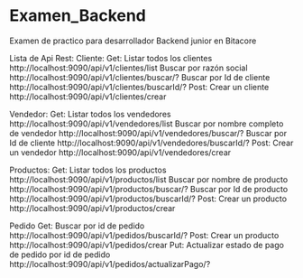# Examen_Backend
Examen de practico para desarrollador Backend junior en Bitacore

Lista de Api Rest:
Cliente:
Get:
Listar todos los clientes
http://localhost:9090/api/v1/clientes/list
Buscar por razón social
http://localhost:9090/api/v1/clientes/buscar/?
Buscar por Id de cliente
http://localhost:9090/api/v1/clientes/buscarId/?
Post:
Crear un cliente
http://localhost:9090/api/v1/clientes/crear

Vendedor:
Get:
Listar todos los vendedores
http://localhost:9090/api/v1/vendedores/list
Buscar por nombre completo de vendedor
http://localhost:9090/api/v1/vendedores/buscar/?
Buscar por Id de cliente
http://localhost:9090/api/v1/vendedores/buscarId/?
Post:
Crear un vendedor
http://localhost:9090/api/v1/vendedores/crear

Productos:
Get:
Listar todos los productos
http://localhost:9090/api/v1/productos/list
Buscar por nombre de producto
http://localhost:9090/api/v1/productos/buscar/?
Buscar por Id de producto
http://localhost:9090/api/v1/productos/buscarId/?
Post:
Crear un producto
http://localhost:9090/api/v1/productos/crear

Pedido
Get:
Buscar por id de pedido
http://localhost:9090/api/v1/pedidos/buscarId/?
Post:
Crear un producto
http://localhost:9090/api/v1/pedidos/crear
Put:
Actualizar estado de pago de pedido por id de pedido
http://localhost:9090/api/v1/pedidos/actualizarPago/?


